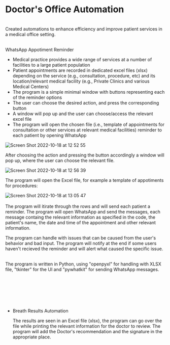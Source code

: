 # Doctor's Office Automation
<br />
Created automations to enhance efficiency and improve patient services in a medical office setting. <br /><br />
 
WhatsApp Appotiment Reminder
  -	Medical practice provides a wide range of services at a number of facilities to a large patient population
  -	Patient appointments are recorded in dedicated excel files (xlsx) depending on the service (e.g., consultation, procedure, etc) and its location/relevant medical facility (e.g., Private Clinics and various Medical Centers)
  -	The program is a simple minimal window with buttons representing each of the reminder options
  -	The user can choose the desired action, and press the corresponding button 
  -	A window will pop up and the user can choose/access the relevant excel file
  -	The program will open the chosen file (i.e., template of appointments for consultation or other services at relevant medical facilities)
  reminder to each patient by opening WhatsApp

![Screen Shot 2022-10-18 at 12 52 55](https://user-images.githubusercontent.com/95490556/196398542-b3dac571-c77e-49c8-8def-c28d2e23cc48.png)

 After choosing the action and pressing the button accordingly a window will pop up, where the user can choose the relevant file.

![Screen Shot 2022-10-18 at 12 56 39](https://user-images.githubusercontent.com/95490556/196399228-76e6477a-c9a8-4537-abd9-c8e0f3de6bfd.png)

 The program will open the Excel file, for example a template of appotiments for procedures: <br />
 
![Screen Shot 2022-10-18 at 13 05 47](https://user-images.githubusercontent.com/95490556/196401398-e5373d82-040a-49f8-8130-e48ac3459d76.png)  
<br />
 The program will itirate through the rows and will send each patient a reminder.
     The program will open WhatsApp and send the messages, each message containg the relevant information as specified in the code, the patient's name, the date and time of the appointment and other relevant information.  
     
 The program can handle with issues that can be caused from the user's behavior and bad input.
 The program will notify at the end if some users haven't recieved the reminder and will alert what caused the specific issue.  
 
<br />
 The program is written in Python, using "openpyxl" for handling with XLSX file, "tkinter" for the UI and "pywhatkit" for sending WhatsApp messages.
   

<br /><br /><br /><br /><br />
- Breath Results Automation

   The results are seen in an Excel file (xlsx), the program can go over the file while printing the relevant information for the doctor to review.
   The program will add the Doctor's recommendation and the signature in the appropriate place.
